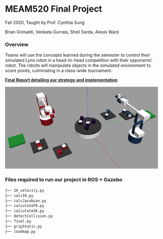 # MEAM520 Final Project

Fall 2020, Taught by Prof. Cynthia Sung

Brian Grimaldi, Venkata Gurrala, Sheil Sarda, Alexis Ward

### Overview

Teams will use the concepts learned during the semester to control their simulated Lynx robot in a
head-to-head competition with their opponents’ robot. The robots will manipulate objects in the simulated
environment to score points, culminating in a class-wide tournament.

[**Final Report detailing our strategy and implementation**](/Report/FinalProject.pdf)

<img src="imgs/Virtual_env.png" width=800>

### Files required to run our project in ROS + Gazebo

```sh
├── IK_velocity.py
├── calcIK.py
├── calcJacobian.py
├── calculateFK.py
├── calculateIK.py
├── detectCollision.py
├── final.py
├── gripStatic.py
├── loadmap.py
```
